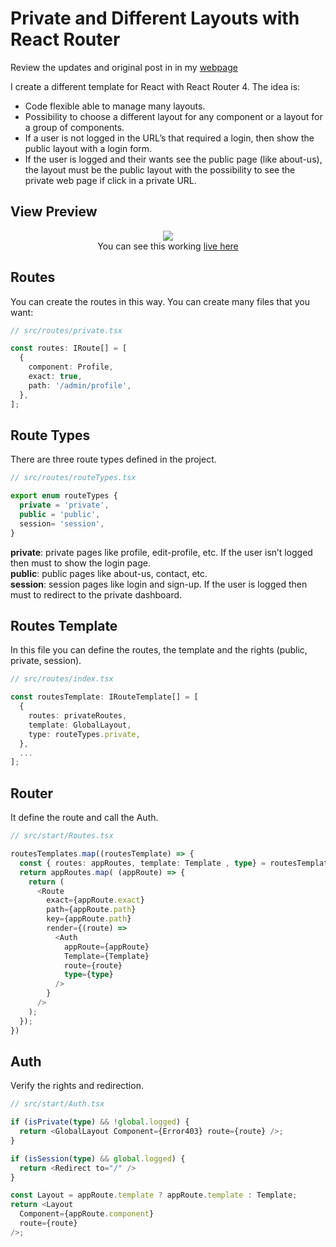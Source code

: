 # Private and Different Layouts with React Router

Review the updates and original post in in my [webpage](www.albertcito.com)

I create a different template for React with React Router 4. The idea is:

- Code flexible able to manage many layouts.
- Possibility to choose a different layout for any component or a layout for a group of components.
- If a user is not logged in the URL’s that required a login, then show the public layout with a login form.
- If the user is logged and their wants see the public page (like about-us), the layout must be the public layout with the possibility to see the private web page if click in a private URL.

## View Preview
<div style="text-align:center">
  <img 
    src="https://cdn-images-1.medium.com/max/1600/1*Tp_SStzt1ZLK_wde4d3D3g.gif" 
    style='max-width: 100%; height: auto'
  />
  <br />
  You can see this working <a href="https://albertcito.github.io/react-template/">live here</a>
</div>

## Routes

You can create the routes in this way. You can create many files that you want:
```typescript
// src/routes/private.tsx

const routes: IRoute[] = [
  {
    component: Profile,
    exact: true,
    path: '/admin/profile',
  },
];
```

## Route Types

There are three route types defined in the project.

```typescript
// src/routes/routeTypes.tsx

export enum routeTypes {
  private = 'private',
  public = 'public',
  session= 'session',
}
```

**private**: private pages like profile, edit-profile, etc. If the user isn’t logged then must to show the login page.  
**public**: public pages like about-us, contact, etc.  
**session**: session pages like login and sign-up. If the user is logged then must to redirect to the private dashboard.  

## Routes Template

In this file you can define the routes, the template and the rights (public, private, session).

```typescript
// src/routes/index.tsx

const routesTemplate: IRouteTemplate[] = [
  {
    routes: privateRoutes,
    template: GlobalLayout,
    type: routeTypes.private,
  },
  ...
];

```

## Router

It define the route and call the Auth.

```typescript
// src/start/Routes.tsx

routesTemplates.map((routesTemplate) => {
  const { routes: appRoutes, template: Template , type} = routesTemplate;
  return appRoutes.map( (appRoute) => {
    return (
      <Route
        exact={appRoute.exact}
        path={appRoute.path}
        key={appRoute.path}
        render={(route) =>
          <Auth
            appRoute={appRoute}
            Template={Template}
            route={route}
            type={type}
          />
        }
      />
    );
  });
})
```

## Auth

Verify the rights and redirection. 

```typescript 
// src/start/Auth.tsx

if (isPrivate(type) && !global.logged) {
  return <GlobalLayout Component={Error403} route={route} />;
}

if (isSession(type) && global.logged) {
  return <Redirect to="/" />
}

const Layout = appRoute.template ? appRoute.template : Template;
return <Layout
  Component={appRoute.component}
  route={route}
/>;
```
